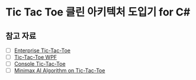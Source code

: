 # Tic Tac Toe 클린 아키텍처 도입기 for C#

## 참고 자료
- [ ] [Enterprise Tic-Tac-Toe](https://fsharpforfunandprofit.com/posts/enterprise-tic-tac-toe/)
- [ ] [Tic-Tac-Toe WPF](https://github.com/battermann/TicTacToe)
- [ ] [Console Tic-Tac-Toe](https://github.com/ZacharyPatten/dotnet-console-games/blob/main/Projects/Tic%20Tac%20Toe/Program.cs)
- [ ] [Minimax AI Algorithm on Tic-Tac-Toe](https://github.com/Cledersonbc/tic-tac-toe-minimax)
